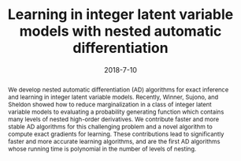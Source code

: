 ---
title: "Learning in integer latent variable models with nested automatic differentiation"
collection: publications
permalink: /publication/2018-7-10-autodiff
abstract: 'We develop nested automatic differentiation (AD) algorithms for exact inference and learning in integer latent variable models. Recently, Winner, Sujono, and Sheldon showed how to reduce marginalization in a class of integer latent variable models to evaluating a probability generating function which contains many levels of nested high-order derivatives. We contribute faster and more stable AD algorithms for this challenging problem and a novel algorithm to compute exact gradients for learning. These contributions lead to significantly faster and more accurate learning algorithms, and are the first AD algorithms whose running time is polynomial in the number of levels of nesting.'
date: 2018-7-10
venue: 'ICML'
paperurl: 'https://people.cs.umass.edu/~sheldon/papers/pgf-backprop.pdf'
citation: 'Daniel Sheldon, Kevin Winner, and Debora Sujono. Learning in integer latent variable models with nested automatic differentiation. In <i>Proceedings of the 35th International Conference on Machine Learning, ICML 2018, Stockholm, Sweden, July 10-15, 2018</i>, pages 4622–4630, 2018'
displaycitationminustitle: ' by Daniel Sheldon, Kevin Winner, and Debora Sujono. In <i>Proceedings of the 35th International Conference on Machine Learning, ICML 2018</i>, pages 4622–4630, 2018.'
---